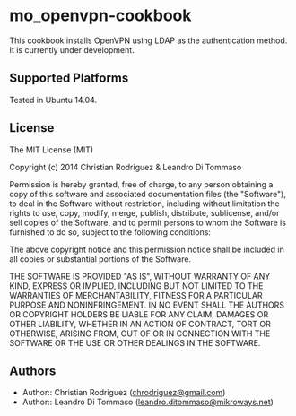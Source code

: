 # mo_openvpn-cookbook

This cookbook installs OpenVPN using LDAP as the authentication method. It is
currently under development.

## Supported Platforms

Tested in Ubuntu 14.04.

## License

The MIT License (MIT)

Copyright (c) 2014 Christian Rodriguez & Leandro Di Tommaso

Permission is hereby granted, free of charge, to any person obtaining a copy
of this software and associated documentation files (the "Software"), to deal
in the Software without restriction, including without limitation the rights
to use, copy, modify, merge, publish, distribute, sublicense, and/or sell
copies of the Software, and to permit persons to whom the Software is
furnished to do so, subject to the following conditions:

The above copyright notice and this permission notice shall be included in
all copies or substantial portions of the Software.

THE SOFTWARE IS PROVIDED "AS IS", WITHOUT WARRANTY OF ANY KIND, EXPRESS OR
IMPLIED, INCLUDING BUT NOT LIMITED TO THE WARRANTIES OF MERCHANTABILITY,
FITNESS FOR A PARTICULAR PURPOSE AND NONINFRINGEMENT. IN NO EVENT SHALL THE
AUTHORS OR COPYRIGHT HOLDERS BE LIABLE FOR ANY CLAIM, DAMAGES OR OTHER
LIABILITY, WHETHER IN AN ACTION OF CONTRACT, TORT OR OTHERWISE, ARISING FROM,
OUT OF OR IN CONNECTION WITH THE SOFTWARE OR THE USE OR OTHER DEALINGS IN
THE SOFTWARE.

## Authors

* Author:: Christian Rodriguez (<chrodriguez@gmail.com>)
* Author:: Leandro Di Tommaso (<leandro.ditommaso@mikroways.net>)

